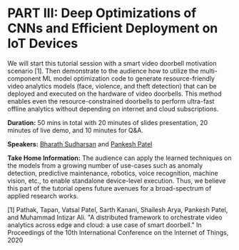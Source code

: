 # PART III: Deep Optimizations of CNNs and Efficient Deployment on IoT Devices

We will start this tutorial session with a smart video doorbell motivation scenario [1]. Then demonstrate to the audience how to utilize the multi-component ML model optimization code to generate resource-friendly video analytics models (face, violence, and theft detection) that can be deployed and executed on the hardware of video doorbells. This method enables even the resource-constrained doorbells to perform ultra-fast offline analytics without depending on internet and cloud subscriptions.

**Duration:** 50 mins in total with 20 minutes of slides presentation, 20 minutes of live demo, and 10 minutes for Q&A.

**Speakers:** [Bharath Sudharsan](https://bharathsudharsan.github.io/profile/) and [Pankesh Patel](https://scholar.google.com/citations?user=F6gJdIAAAAAJ&hl=en)

**Take Home Information:** The audience can apply the learned techniques on the models from a growing number of use-cases such as anomaly detection, predictive maintenance, robotics, voice recognition, machine vision, etc., to enable standalone device-level execution. Thus, we believe this part of the tutorial opens future avenues for a broad-spectrum of applied research works.

[1] Pathak, Tapan, Vatsal Patel, Sarth Kanani, Shailesh Arya, Pankesh Patel, and Muhammad Intizar Ali. "A distributed framework to orchestrate video analytics across edge and cloud: a use case of smart doorbell." In Proceedings of the 10th International Conference on the Internet of Things, 2020